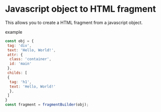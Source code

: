 # Javascript object to HTML fragment

This allows you to create a HTML fragment from a javascript object.

 example
 ```js
 const obj = {
  tag: 'div',
  text: 'Hello, World!',
  attr: {
   class: 'container',
   id: 'main'
  },
  childs: [
  {
   tag: 'h1',
   text: 'Hello, World!'
   },
  ]
 }
 const fragment = fragmentBuilder(obj);
 ```
